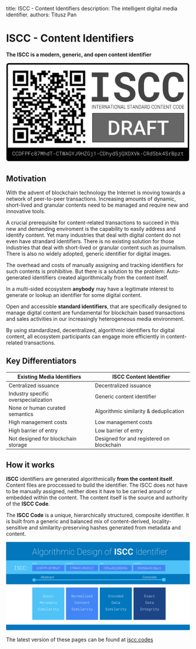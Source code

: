 title: ISCC - Content Identifiers
description: The intelligent digital media identifier. 
authors: Titusz Pan

# ISCC - Content Identifiers

**The ISCC is a modern, generic, and open content identifier**


![iscc-sample](images/iscc-badge.svg)

## Motivation

With the advent of blockchain technology the Internet is moving towards a network of peer-to-peer transactions. Increasing amounts of dynamic, short-lived and granular contents need to be managed and require new and innovative tools.
 
A crucial prerequisite for content-related transactions to succeed in this new and demanding enviroment is the capability to easily address and identify content. Yet many industries that deal with digital content do not even have strandard identifiers. There is no existing solution for those industries that deal with short-lived or granular content such as journalism. There is also no widely adopted, generic identifier for digital images.

The overhead and costs of manually assigning and tracking identifiers for such contents is prohibitive. But there is a solution to the problem: Auto-generated identifiers created algorithmically from the content itself.

In a multi-sided ecosystem **anybody** may have a legitimate interest to generate or lookup an identifier for some digital content.

Open and accessible **standard identifiers**, that are specifically designed to manage digital content are fundamental for blockchain based transactions and sales activities in our increasingly heterogeneous media environment.

By using standardized, decentralized, algorithmic identifiers for digital content,  all ecosystem participants can engage more efficiently in content-related transactions.

## Key Differentiators

| Existing Media Identifiers           | **ISCC** Content Identifier               |
| ------------------------------------ | ----------------------------------------- |
| Centralized issuance                 | Decentralized issuance                    |
| Industry specific overspecialization | Generic content identifier                |
| None or human curated semantics      | Algorithmic similarity & deduplication    |  
| High management costs                | Low management costs                      |
| High barrier of entry                | Low barrier of entry                      |
| Not designed for blockchain storage  | Designed for and registered on blockchain |

## How it works

**ISCC** identifiers are generated algorithmically **from the content itself**. Content files are proccessed to build the identifier. The ISCC does not have to be manually assigned, neither does it have to be carried around or embedded within the content. The content itself is the source and authority of the **ISCC Code**.

The **ISCC Code** is a unique, hierarchically structured, composite identifier. It is built from a generic and balanced mix of content-derived, locality-sensitive and similarity-preserving hashes generated from metadata and content.

![iscc-sample](images/iscc-algo-design.svg)

The latest version of these pages can be found at [iscc.codes](http://iscc.codes)
